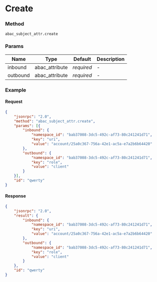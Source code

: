 # Create

### Method

```
abac_subject_attr.create
```

### Params

Name     | Type           | Default    | Description
-------- | -------------- | ---------- | ------------------
inbound  | abac_attribute | _required_ | -
outbound | abac_attribute | _required_ | -

### Example

#### Request

```json
{
    "jsonrpc": "2.0",
    "method": "abac_subject_attr.create",
    "params": [{
        "inbound": {
            "namespace_id": "bab37008-3dc5-492c-af73-80c241241d71",
            "key": "uri",
            "value": "account/25a0c367-756a-42e1-ac5a-e7a2b6b64420"
        },
        "outbound": {
            "namespace_id": "bab37008-3dc5-492c-af73-80c241241d71",
            "key": "role",
            "value": "client"
        }
    }],
    "id": "qwerty"
}
```

#### Response

```json
{
    "jsonrpc": "2.0",
    "result": {
        "inbound": {
            "namespace_id": "bab37008-3dc5-492c-af73-80c241241d71",
            "key": "uri",
            "value": "account/25a0c367-756a-42e1-ac5a-e7a2b6b64420"
        },
        "outbound": {
            "namespace_id": "bab37008-3dc5-492c-af73-80c241241d71",
            "key": "role",
            "value": "client"
        }
    },
    "id": "qwerty"
}
```
